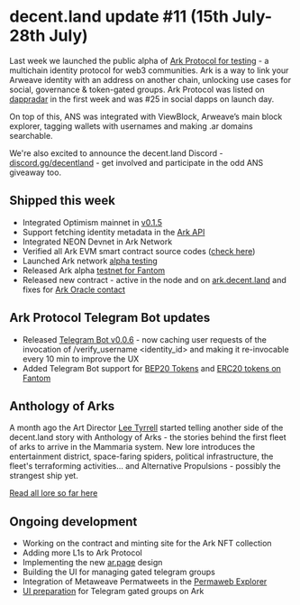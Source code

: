 # decent.land update #11 (15th July-28th July)

Last week we launched the public alpha of [Ark Protocol for testing](https://twitter.com/decentdotland/status/1550187195906105347) - a multichain identity protocol for web3 communities. Ark is a way to link your Arweave identity with an address on another chain, unlocking use cases for social, governance & token-gated groups.
Ark Protocol was listed on [dappradar](https://dappradar.com/multichain/social/ark-protocol) in the first week and was #25 in social dapps on launch day.

On top of this, ANS was integrated with ViewBlock, Arweave’s main block explorer, tagging wallets with usernames and making .ar domains searchable.

We're also excited to announce the decent.land Discord - [discord.gg/decentland](https://discord.gg/decentland) - get involved and participate in the odd ANS giveaway too.

## Shipped this week

* Integrated Optimism mainnet in [v0.1.5](https://github.com/decentldotland/ark-network/releases/tag/v0.1.5)
* Support fetching identity metadata in the [Ark API](https://docs.decent.land)
* Integrated NEON Devnet in Ark Network
* Verified all Ark EVM smart contract source codes ([check here](https://github.com/decentldotland/ark-network#ark-network-contracts))
* Launched Ark network [alpha testing](https://github.com/decentldotland/ark-network/releases/tag/v0.1.1) 
* Released Ark alpha [testnet for Fantom](https://github.com/decentldotland/ark-network/releases/tag/v0.1.2)
* Released new contract - active in the node and on [ark.decent.land](https://ark.decent.land/) and fixes for [Ark Oracle contact](https://github.com/decentldotland/ark-network/releases/tag/v0.1.3)

## Ark Protocol Telegram Bot updates

* Released [Telegram Bot v0.0.6](https://github.com/decentldotland/ark-network-bot/releases/tag/v0.0.6) - now caching user requests of the invocation of /verify_username <identity_id> and making it re-invocable every 10 min to improve the UX
* Added Telegram Bot support for [BEP20 Tokens](https://github.com/decentldotland/ark-network-bot/releases/tag/v0.0.7) and [ERC20 tokens on Fantom](https://github.com/decentldotland/ark-network-bot/releases/tag/v0.0.8)

## Anthology of Arks 

A month ago the Art Director [Lee Tyrrell](https://twitter.com/GreenT128) started telling another side of the decent.land story with Anthology of Arks - the stories behind the first fleet of arks to arrive in the Mammaria system. New lore introduces the entertainment district, space-faring spiders, political infrastructure, the fleet's terraforming activities… and Alternative Propulsions - possibly the strangest ship yet.

[Read all lore so far here](https://leetyrrell.medium.com/)

## Ongoing development

* Working on the contract and minting site for the Ark NFT collection 
* Adding more L1s to Ark Protocol 
* Implementing the new [ar.page](https://ar.page) design 
* Building the UI for managing gated telegram groups
* Integration of Metaweave Permatweets in the [Permaweb Explorer](https://app.decent.land/explore)
* [UI preparation](https://github.com/decentldotland/ark-ui/issues/21) for Telegram gated groups on Ark
